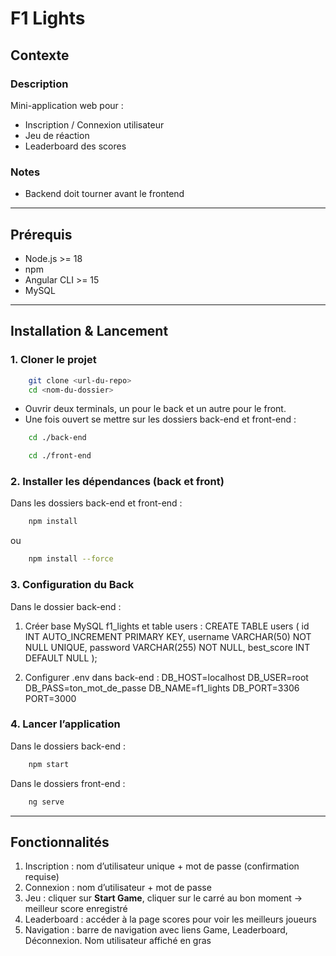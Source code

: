 # F1 Lights

## Contexte

### Description
Mini-application web pour :
- Inscription / Connexion utilisateur
- Jeu de réaction
- Leaderboard des scores

### Notes
- Backend doit tourner avant le frontend

---

## Prérequis

- Node.js >= 18
- npm
- Angular CLI >= 15
- MySQL

---

## Installation & Lancement
### 1. Cloner le projet
```bash
    git clone <url-du-repo>
    cd <nom-du-dossier>
```

- Ouvrir deux terminals, un pour le back et un autre pour le front.
- Une fois ouvert se mettre sur les dossiers back-end et front-end :
```bash
    cd ./back-end
```
```bash
    cd ./front-end
```

### 2. Installer les dépendances (back et front)
Dans les dossiers back-end et front-end :
```bash
    npm install
```
ou
```bash
    npm install --force
```

### 3. Configuration du Back
Dans le dossier back-end :
1. Créer base MySQL f1_lights et table users :
CREATE TABLE users (
  id INT AUTO_INCREMENT PRIMARY KEY,
  username VARCHAR(50) NOT NULL UNIQUE,
  password VARCHAR(255) NOT NULL,
  best_score INT DEFAULT NULL
);


2. Configurer .env dans back-end :
DB_HOST=localhost
DB_USER=root
DB_PASS=ton_mot_de_passe
DB_NAME=f1_lights
DB_PORT=3306
PORT=3000

### 4. Lancer l’application
Dans le dossiers back-end :
```bash
    npm start
```

Dans le dossiers front-end :
```bash
    ng serve
```

---

## Fonctionnalités
1. Inscription : nom d’utilisateur unique + mot de passe (confirmation requise)
2. Connexion : nom d’utilisateur + mot de passe
3. Jeu : cliquer sur **Start Game**, cliquer sur le carré au bon moment → meilleur score enregistré
4. Leaderboard : accéder à la page scores pour voir les meilleurs joueurs
5. Navigation : barre de navigation avec liens Game, Leaderboard, Déconnexion. Nom utilisateur affiché en gras
